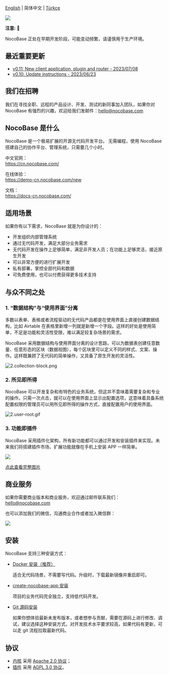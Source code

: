 [English](./README.md) | 简体中文 | [Türkçe](./README.tr-TR.md)
 
![](https://www.nocobase.com/images/demo/11.png)  

**注意:** 📌

NocoBase 正处在早期开发阶段，可能变动频繁，请谨慎用于生产环境。

## 最近重要更新

- [v0.11: New client application, plugin and router - 2023/07/08](http://docs-cn.nocobase.com/welcome/release/v11-changelog)
- [v0.10: Update instructions - 2023/06/23](http://docs-cn.nocobase.com/welcome/release/v10-changelog)

## 我们在招聘

我们在寻找全职、远程的产品设计、开发、测试的新同事加入团队，如果你对 NocoBase 有强烈的兴趣，欢迎给我们发邮件：hello@nocobase.com

## NocoBase 是什么

NocoBase 是一个极易扩展的开源无代码开发平台。
无需编程，使用 NocoBase 搭建自己的协作平台、管理系统，只需要几个小时。 

中文官网：  
https://cn.nocobase.com/

在线体验：  
https://demo-cn.nocobase.com/new

文档：  
https://docs-cn.nocobase.com/

## 适用场景

如果你有以下需求，NocoBase 就是为你设计的：

- 开发组织内部管理系统
- 通过无代码开发，满足大部分业务需求
- 无代码开发在操作上足够简单，满足非开发人员；在功能上足够灵活，接近原生开发
- 可以非常方便的进行扩展开发
- 私有部署，掌控全部代码和数据
- 可免费使用，也可以付费获得更多技术支持

## 与众不同之处

### 1. “数据结构”与“使用界面”分离

多数以表单、表格或者流程驱动的无代码产品都是在使用界面上直接创建数据结构，比如 Airtable 在表格里新增一列就是新增一个字段。这样的好处是使用简单，不足是功能和灵活性受限，难以满足较复杂场景的需求。

NocoBase 采用数据结构与使用界面分离的设计思路，可以为数据表创建任意数量、任意形态的区块（数据视图），每个区块里可以定义不同的样式、文案、操作。这样既兼顾了无代码的简单操作，又具备了原生开发的灵活性。

![2.collection-block.png](https://docs-cn.nocobase.com/static/2.collection-block.7dcc928f.png)

### 2. 所见即所得
NocoBase 可以开发复杂和有特色的业务系统，但这并不意味着需要复杂和专业的操作。只需一次点击，就可以在使用界面上显示出配置选项，这意味着具备系统配置权限的管理员可以用所见即所得的操作方式，直接配置用户的使用界面。

![2.user-root.gif](https://docs-cn.nocobase.com/static/2.user-root.824f5ef2.gif)

### 3. 功能即插件

NocoBase 采用插件化架构，所有新功能都可以通过开发和安装插件来实现。未来我们将搭建插件市场，扩展功能就像在手机上安装 APP 一样简单。

![](https://www.nocobase.com/images/NocoBaseMindMapLite.png)

[点此查看完整图片](https://www.nocobase.com/images/NocoBaseMindMap.png)

## 商业服务

如果你需要商业版本和商业服务，欢迎通过邮件联系我们：hello@nocobase.com  

也可以添加我们的微信，沟通商业合作或者加入微信群：  

![](https://www.nocobase.com/images/wechat.png)  


## 安装

NocoBase 支持三种安装方式：

- <a target="_blank" href="https://docs-cn.nocobase.com/welcome/getting-started/installation/docker-compose">Docker 安装（推荐）</a>

   适合无代码场景，不需要写代码。升级时，下载最新镜像并重启即可。

- <a target="_blank" href="https://docs-cn.nocobase.com/welcome/getting-started/installation/create-nocobase-app">create-nocobase-app 安装</a>

   项目的业务代码完全独立，支持低代码开发。

- <a target="_blank" href="https://docs-cn.nocobase.com/welcome/getting-started/installation/git-clone">Git 源码安装</a>

   如果你想体验最新未发布版本，或者想参与贡献，需要在源码上进行修改、调试，建议选择这种安装方式，对开发技术水平要求较高，如果代码有更新，可以走 git 流程拉取最新代码。

## 协议

- [内核](https://github.com/nocobase/nocobase/tree/main/packages/core) 采用 [Apache 2.0 协议](./LICENSE-APACHE-2.0)；
- [插件](https://github.com/nocobase/nocobase/tree/main/packages/plugins) 采用 [AGPL 3.0 协议](./LICENSE-AGPL)。
